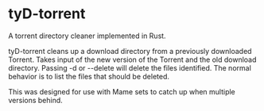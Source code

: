 # tyD-torrent
A torrent directory cleaner implemented in Rust.

tyD-torrent cleans up a download directory from a previously downloaded Torrent. 
Takes input of the new version of the Torrent and the old download directory.
Passing -d or --delete will delete the files identified. The normal behavior is to list the files that should be deleted.

This was designed for use with Mame sets to catch up when multiple versions behind.
